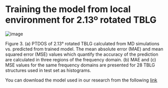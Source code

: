#	Training the model from local environment for 2.13º rotated TBLG

![image](https://github.com/user-attachments/assets/7b373a83-2be6-40e0-a302-344603daf024)

Figure 3. (a) PTDOS of 2.13° rotated TBLG calculated from MD simulations vs. predicted from trained model. The mean absolute error (MAE) and mean squared error (MSE) values which quantify the accuracy of the prediction are calculated in three regions of the frequency domain. (b) MAE and (c) MSE values for the same frequency domains are presented for 28 TBLG structures used in test set as histograms.


You can download the model used in our research from the following [link](https://drive.google.com/drive/folders/1h55iIRLo8aX4bVU4vxjV3Jx_tVnFy5SC?usp=drive_link)
